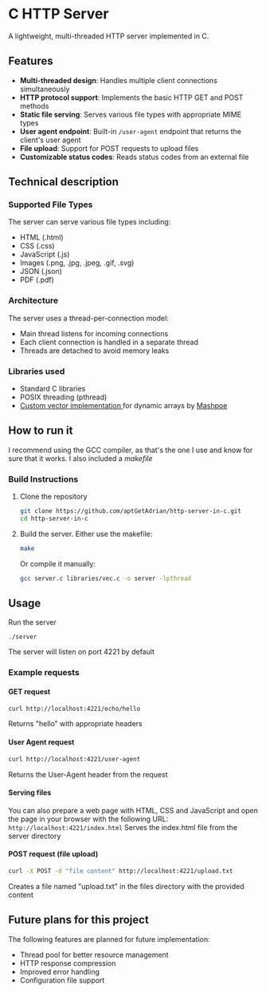 # C HTTP Server

A lightweight, multi-threaded HTTP server implemented in C.

## Features

- **Multi-threaded design**: Handles multiple client connections simultaneously
- **HTTP protocol support**: Implements the basic HTTP GET and POST methods
- **Static file serving**: Serves various file types with appropriate MIME types
- **User agent endpoint**: Built-in `/user-agent` endpoint that returns the client's user agent
- **File upload**: Support for POST requests to upload files
- **Customizable status codes**: Reads status codes from an external file

## Technical description

### Supported File Types

The server can serve various file types including:
- HTML (.html)
- CSS (.css)
- JavaScript (.js)
- Images (.png, .jpg, .jpeg, .gif, .svg)
- JSON (.json)
- PDF (.pdf)

### Architecture

The server uses a thread-per-connection model:
- Main thread listens for incoming connections
- Each client connection is handled in a separate thread
- Threads are detached to avoid memory leaks

### Libraries used

- Standard C libraries
- POSIX threading (pthread)
- [Custom vector implementation ](https://github.com/Mashpoe/c-vector/tree/master) for dynamic arrays by [Mashpoe](https://github.com/Mashpoe)

## How to run it

I recommend using the GCC compiler, as that's the one I use and know for sure that it works. I also included a *makefile*

### Build Instructions

1. Clone the repository
   ```bash
   git clone https://github.com/aptGetAdrian/http-server-in-c.git
   cd http-server-in-c
   ```

2. Build the server. Either use the makefile:
   ```bash
   make
   ```
   Or compile it manually:
   ```bash
   gcc server.c libraries/vec.c -o server -lpthread
   ```

## Usage
Run the server
```
./server
```
The server will listen on port 4221 by default

### Example requests

#### GET request
```bash
curl http://localhost:4221/echo/hello
```
Returns "hello" with appropriate headers

#### User Agent request
```bash
curl http://localhost:4221/user-agent
```
Returns the User-Agent header from the request

#### Serving files
You can also prepare a web page with HTML, CSS and JavaScript and open the page in your browser with the following URL: `http://localhost:4221/index.html`
Serves the index.html file from the server directory

#### POST request (file upload)
```bash
curl -X POST -d "file content" http://localhost:4221/upload.txt
```
Creates a file named "upload.txt" in the files directory with the provided content

## Future plans for this project

The following features are planned for future implementation:
- Thread pool for better resource management
- HTTP response compression
- Improved error handling
- Configuration file support
